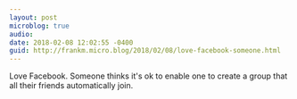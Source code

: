 ```yaml
---
layout: post
microblog: true
audio: 
date: 2018-02-08 12:02:55 -0400
guid: http://frankm.micro.blog/2018/02/08/love-facebook-someone.html
---
```

Love Facebook. Someone thinks it's ok to enable one to create a group that all their friends automatically join. 
